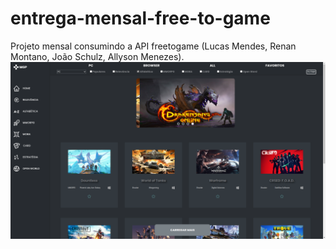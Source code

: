 # entrega-mensal-free-to-game
Projeto mensal consumindo a API freetogame (Lucas Mendes, Renan Montano, João Schulz, Allyson Menezes).
<img src="https://github.com/Lucaslmp77/entrega-mensal-free-to-game/blob/main/print.png">
